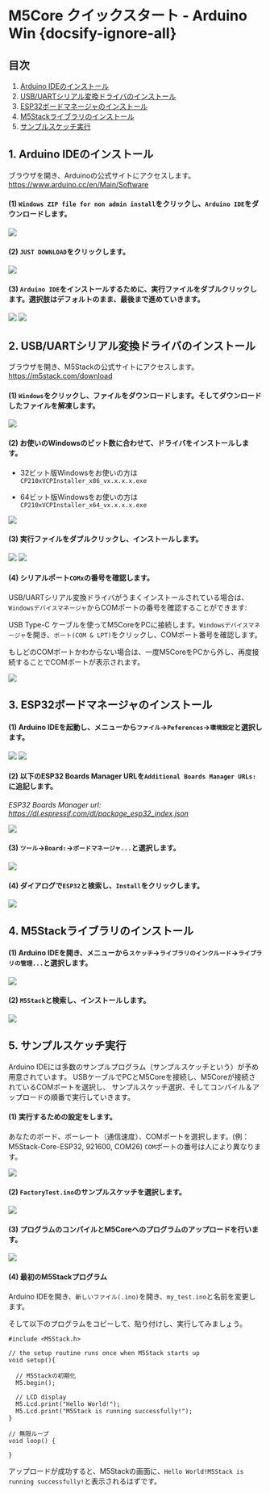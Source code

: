 ﻿# M5Core クイックスタート - Arduino Win {docsify-ignore-all}

## 目次

1. [Arduino IDEのインストール](#_1-Arduino-IDEのインストール)
2. [USB/UARTシリアル変換ドライバのインストール](#_2-USBUARTシリアル変換ドライバのインストール)
3. [ESP32ボードマネージャのインストール](#_3-ESP32ボードマネージャのインストール)
4. [M5Stackライブラリのインストール](#_4-M5Stackライブラリのインストール)
5. [サンプルスケッチ実行](#_5-サンプルスケッチ実行)

## 1. Arduino IDEのインストール

ブラウザを開き、Arduinoの公式サイトにアクセスします。  https://www.arduino.cc/en/Main/Software

#### (1) `Windows ZIP file for non admin install`をクリックし、`Arduino IDE`をダウンロードします。

<img src="assets/img/getting_started_pics/m5stack_core/get_started_with_arduino_m5core/windows/arduino_cc_package.png">

#### (2) `JUST DOWNLOAD`をクリックします。

<img src="assets/img/getting_started_pics/m5stack_core/get_started_with_arduino_m5core/windows/arduino_cc_package_02.png">

#### (3) `Arduino IDE`をインストールするために、実行ファイルをダブルクリックします。選択肢はデフォルトのまま、最後まで進めていきます。

<img src="assets/img/getting_started_pics/m5stack_core/get_started_with_arduino_m5core/windows/select_arduino_install_path.png">

<img src="assets/img/getting_started_pics/m5stack_core/get_started_with_arduino_m5core/windows/install_arduino_2.png">

## 2. USB/UARTシリアル変換ドライバのインストール

ブラウザを開き、M5Stackの公式サイトにアクセスします。  https://m5stack.com/download

#### (1) `Windows`をクリックし、ファイルをダウンロードします。そしてダウンロードしたファイルを解凍します。

<img src="assets/img/getting_started_pics/m5stack_core/get_started_with_arduino_m5core/windows/download_usb_driver_win_01.png">

#### (2) お使いのWindowsのビット数に合わせて、ドライバをインストールします。

* 32ビット版Windowsをお使いの方は `CP210xVCPInstaller_x86_vx.x.x.x.exe`

* 64ビット版Windowsをお使いの方は `CP210xVCPInstaller_x64_vx.x.x.x.exe`

<img src="assets/img/getting_started_pics/establish_serial_connection/windows_install_usb_driver01.png">

#### (3) 実行ファイルをダブルクリックし、インストールします。

<img src="assets/img/getting_started_pics/establish_serial_connection/windows_install_usb_driver02.png">

<img src="assets/img/getting_started_pics/establish_serial_connection/windows_install_usb_driver03.png">

#### (4) シリアルポート`COMx`の番号を確認します。

USB/UARTシリアル変換ドライバがうまくインストールされている場合は、`Windowsデバイスマネージャ`からCOMポートの番号を確認することができます:

USB Type-C ケーブルを使ってM5CoreをPCに接続します。`Windowsデバイスマネージャ`を開き、`ポート(COM & LPT)`をクリックし、COMポート番号を確認します。

もしどのCOMポートかわからない場合は、一度M5CoreをPCから外し、再度接続することでCOMポートが表示されます。

<img src="assets/img/getting_started_pics/m5stack_core/get_started_with_arduino_m5core/windows/check_serial_port_01.png">

## 3. ESP32ボードマネージャのインストール

#### (1) Arduino IDEを起動し、メニューから`ファイル`->`Peferences`->`環境設定`と選択します。

<img src="assets/img/getting_started_pics/m5stack_core/get_started_with_arduino_m5core/windows/quick_start_arduino_win_01.png">

<img src="assets/img/getting_started_pics/m5stack_core/get_started_with_arduino_m5core/windows/quick_start_arduino_win_02.png">

#### (2) 以下のESP32 Boards Manager URLを`Additional Boards Manager URLs:`に追記します。

*ESP32 Boards Manager url: https://dl.espressif.com/dl/package_esp32_index.json*

<img src="assets/img/getting_started_pics/m5stack_core/get_started_with_arduino_m5core/windows/quick_start_arduino_win_03.png">

#### (3) `ツール`->`Board:`->`ボードマネージャ...`と選択します。

<img src="assets/img/getting_started_pics/m5stack_core/get_started_with_arduino_m5core/windows/quick_start_arduino_win_04.png">

#### (4) ダイアログで`ESP32`と検索し、`Install`をクリックします。

<img src="assets/img/getting_started_pics/m5stack_core/get_started_with_arduino_m5core/windows/quick_start_arduino_win_05.png">

## 4. M5Stackライブラリのインストール

#### (1) Arduino IDEを開き、メニューから`スケッチ`->`ライブラリのインクルード`->`ライブラリの管理...`と選択します。

<img src="assets/img/getting_started_pics/m5stack_core/get_started_with_arduino_m5core/windows/install_m5stack_lib_01.png">

#### (2) `M5Stack`と検索し、インストールします。

<img src="assets/img/getting_started_pics/m5stack_core/get_started_with_arduino_m5core/windows/install_m5stack_lib_02.png">

## 5. サンプルスケッチ実行

Arduino IDEには多数のサンプルプログラム（サンプルスケッチという）が予め用意されています。
USBケーブルでPCとM5Coreを接続し、M5Coreが接続されているCOMポートを選択し、
サンプルスケッチ選択、そしてコンパイル＆アップロードの順番で実行していきます。

#### (1) 実行するための設定をします。

あなたのボード、ボーレート（通信速度）、COMポートを選択します。(例：M5Stack-Core-ESP32, 921600, COM26) `COM`ポートの番号は人により異なります。

<img src="assets/img/getting_started_pics/m5stack_core/get_started_with_arduino_m5core/windows/select_board_baudrate_serial_port.png">

#### (2) `FactoryTest.ino`のサンプルスケッチを選択します。

<img src="assets/img/getting_started_pics/m5stack_core/get_started_with_arduino_m5core/windows/select_an_example.png">

#### (3) プログラムのコンパイルとM5Coreへのプログラムのアップロードを行います。

<img src="assets/img/getting_started_pics/m5stack_core/get_started_with_arduino_m5core/windows/arduino_upload.png">

#### (4) 最初のM5Stackプログラム

Arduino IDEを開き、`新しいファイル(.ino)`を開き、`my_test.ino`と名前を変更します。

そして以下のプログラムをコピーして、貼り付けし、実行してみましょう。

```arduino
#include <M5Stack.h>

// the setup routine runs once when M5Stack starts up
void setup(){

  // M5Stackの初期化
  M5.begin();

  // LCD display
  M5.Lcd.print("Hello World!");
  M5.Lcd.print("M5Stack is running successfully!");
}

// 無限ループ
void loop() {

}
```

アップロードが成功すると、M5Stackの画面に、`Hello World!M5Stack is running successfully!`と表示されるはずです。